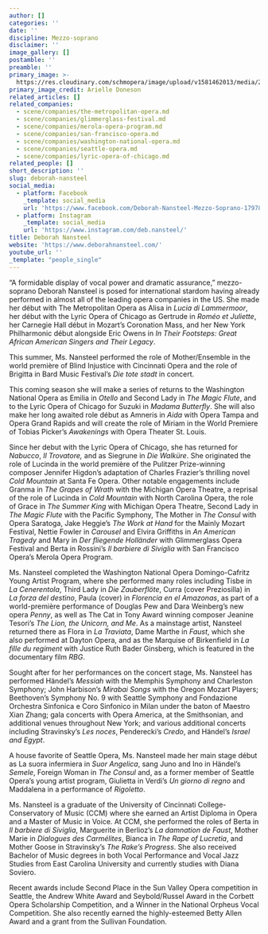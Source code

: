 ```yaml
---
author: []
categories: ''
date: ''
discipline: Mezzo-soprano
disclaimer: ''
image_gallery: []
postamble: ''
preamble: ''
primary_image: >-
  https://res.cloudinary.com/schmopera/image/upload/v1581462013/media/2020/02/DeborahNansteel_v2uogb.jpg
primary_image_credit: Arielle Doneson
related_articles: []
related_companies:
  - scene/companies/the-metropolitan-opera.md
  - scene/companies/glimmerglass-festival.md
  - scene/companies/merola-opera-program.md
  - scene/companies/san-francisco-opera.md
  - scene/companies/washington-national-opera.md
  - scene/companies/seattle-opera.md
  - scene/companies/lyric-opera-of-chicago.md
related_people: []
short_description: ''
slug: deborah-nansteel
social_media:
  - platform: Facebook
    _template: social_media
    url: 'https://www.facebook.com/Deborah-Nansteel-Mezzo-Soprano-179787165973546'
  - platform: Instagram
    _template: social_media
    url: 'https://www.instagram.com/deb.nansteel/'
title: Deborah Nansteel
website: 'https://www.deborahnansteel.com/'
youtube_url: ''
_template: "people_single"
---
```


“A formidable display of vocal power and dramatic assurance,” mezzo-soprano Deborah Nansteel is posed for international stardom having already performed in almost all of the leading opera companies in the US.  She made her début with The Metropolitan Opera as Alisa in _Lucia di Lammermoor_, her début with the Lyric Opera of Chicago as Gertrude in _Roméo et Juliette_, her Carnegie Hall début in Mozart’s Coronation Mass, and her New York Philharmonic début alongside Eric Owens in _In Their Footsteps: Great African American Singers and Their Legacy_.

This summer, Ms. Nansteel performed the role of Mother/Ensemble in the world première of Blind Injustice with Cincinnati Opera and the role of Brigitta in Bard Music Festival’s _Die tote stadt_ in concert. 

This coming season she will make a series of returns to the Washington National Opera as Emilia in _Otello_ and Second Lady in _The Magic Flute_, and to the Lyric Opera of Chicago for Suzuki in _Madama Butterfly_. She will also make her long awaited role début as Amneris in _Aida_ with Opera Tampa and Opera Grand Rapids and will create the role of Miriam in the World Premiere of Tobias Picker’s _Awakenings_ with Opera Theater St. Louis.​

Since her debut with the Lyric Opera of Chicago, she has returned for _Nabucco_, _Il Trovatore,_ and as Siegrune in _Die Walküre_.  She originated the role of Lucinda in the world première of the Pulitzer Prize-winning composer Jennifer Higdon’s adaptation of Charles Frazier’s thrilling novel _Cold Mountain_ at Santa Fe Opera.  Other notable engagements include Granma in _The Grapes of Wrath_ with the Michigan Opera Theatre, a reprisal of the role of Lucinda in _Cold Mountain_ with North Carolina Opera, the role of Grace in _The Summer King_ with Michigan Opera Theatre, Second Lady in _The Magic Flute_ with the Pacific Symphony, The Mother in _The Consul_ with Opera Saratoga, Jake Heggie’s _The Work at Hand_ for the Mainly Mozart Festival, Nettie Fowler in _Carousel_ and Elvira Griffiths in _An American Tragedy_ and Mary in _Der fliegende Holländer_ with Glimmerglass Opera Festival and Berta in Rossini’s _Il barbiere di Siviglia_ with San Francisco Opera’s Merola Opera Program.

Ms. Nansteel completed the Washington National Opera Domingo-Cafritz Young Artist Program, where she performed many roles including Tisbe in _La Cenerentola_, Third Lady in _Die Zauberflöte_, Curra (cover Preziosilla) in _La forza del destino_, Paula (cover) in _Florencia en el Amazonas_, as part of a world-première performance of Douglas Pew and Dara Weinberg’s new opera _Penny_, as well as The Cat in Tony Award winning composer Jeanine Tesori’s _The Lion, the Unicorn, and Me_.  As a mainstage artist, Nansteel returned there as Flora in _La Traviata_, Dame Marthe in _Faust_, which she also performed at Dayton Opera, and as the Marquise of Birkenfield in _La fille du regiment_ with Justice Ruth Bader Ginsberg, which is featured in the documentary film _RBG_.  

Sought after for her performances on the concert stage, Ms. Nansteel has performed Händel’s _Messiah_ with the Memphis Symphony and Charleston Symphony; John Harbison’s _Mirabai Songs_ with the Oregon Mozart Players; Beethoven’s Symphony No. 9 with Seattle Symphony and Fondazione Orchestra Sinfonica e Coro Sinfonico in Milan under the baton of Maestro Xian Zhang; gala concerts with Opera America, at the Smithsonian, and additional venues throughout New York; and various additional concerts including Stravinsky’s _Les noces_, Penderecki’s _Credo_, and Händel’s _Israel and Egypt_.

A house favorite of Seattle Opera, Ms. Nansteel made her main stage début as La suora infermiera in _Suor Angelica_, sang Juno and Ino in Händel’s _Semele_, Foreign Woman in _The Consul_ and, as a former member of Seattle Opera’s young artist program, Giulietta in Verdi’s _Un giorno di regno_ and Maddalena in a performance of _Rigoletto_.

Ms. Nansteel is a graduate of the University of Cincinnati College-Conservatory of Music (CCM) where she earned an Artist Diploma in Opera and a Master of Music in Voice. At CCM, she performed the roles of Berta in _Il barbiere di Siviglia_, Marguerite in Berlioz’s _La damnation de Faust_, Mother Marie in _Dialogues des Carmélites_, Bianca in _The Rape of Lucretia_, and Mother Goose in Stravinsky’s _The Rake’s Progress_. She also received Bachelor of Music degrees in both Vocal Performance and Vocal Jazz Studies from East Carolina University and currently studies with Diana Soviero.

Recent awards include Second Place in the Sun Valley Opera competition in Seattle, the Andrew White Award and Seybold/Russel Award in the Corbett Opera Scholarship Competition, and a Winner in the National Orpheus Vocal Competition. She also recently earned the highly-esteemed Betty Allen Award and a grant from the Sullivan Foundation.
